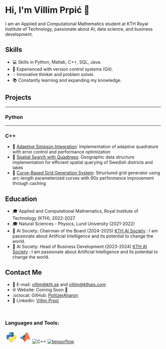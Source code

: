 # Hi, I'm Villim Prpić 👋

I am an Applied and Computational Mathematics student at KTH Royal Institute of Technology, passionate about AI, data science, and business development.

## Skills
- :computer: Skills in Python, Matlab, C++, SQL, Java.
- :file_folder: Experienced with version control systems (Git).
- :bulb: Innovative thinker and problem solver.
- :books: Constantly learning and expanding my knowledge.

## Projects
---

### Python

---

### C++

- 🔢 [Adaptive Simpson Integration](https://github.com/PolitzerAharon/Cpp/tree/main/Adaptive%20Simpson%20Integration): Implementation of adaptive quadrature with error control and performance optimization
- 🌳 [Spatial Search with Quadtrees](https://github.com/PolitzerAharon/Cpp/tree/main/Spatial%20Search%20with%20Quadtrees): Geographic data structure implementation for efficient spatial querying of Swedish districts and lakes
- 📐 [Curve-Based Grid Generation System](https://github.com/PolitzerAharon/Cpp/tree/main/Curve-Based%20Grid%20Generation%20System): Structured grid generator using arc-length parameterized curves with 90x performance improvement through caching

## Education
- :mortar_board: Applied and Computational Mathematics, Royal Institute of Technology (KTH), 2022-2027.
- :mortar_board: Natural Sciences - Physics, Lund University (2021-2022)
- :robot: AI Society: Chairman of the Board (2024-2025) [KTH AI Society](https://kthais.com) : I am passionate about Artificial Intelligence and its potential to change the world.
- :rocket: AI Society: Head of Business Development (2023-2024) [KTH AI Society](https://kthais.com) : I am passionate about Artificial Intelligence and its potential to change the world.


## Contact Me
- :email: E-mail: villim@kth.se and villim@kthais.com
- :globe_with_meridians: Website: Coming Soon :construction:
- :octocat: GitHub: [PolitzerAharon](https://github.com/PolitzerAharon)
- :construction_worker: LinkedIn: [Villim Prpić](https://www.linkedin.com/in/villim/)

</br>
<h3 align="left">Languages and Tools:</h3>
<div style="margin-bottom: 20px;">
  <img src="https://github.com/devicons/devicon/blob/master/icons/python/python-original.svg" title="Python" alt="Python" width="40" height="40"/>
  <img src="https://github.com/devicons/devicon/blob/master/icons/matlab/matlab-original.svg" title="Matlab" alt="Matlab" width="40" height="40"/>
  <img src="https://github.com/isocpp/logos/blob/master/cpp_logo.svg" title="C++" alt="C++" width="40" height="40"/>
  <a href="https://www.tensorflow.org" target="_blank" rel="noreferrer"> <img src="https://www.vectorlogo.zone/logos/tensorflow/tensorflow-icon.svg" alt="tensorflow" width="40" height="40"/> </a>
</div>
</br>